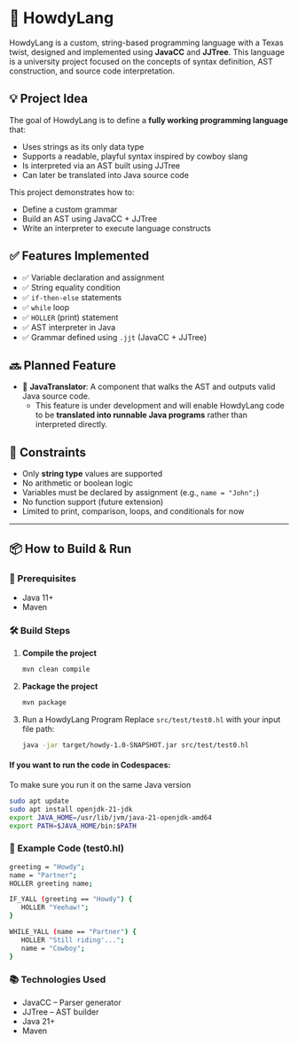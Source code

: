 # 🤠 HowdyLang

HowdyLang is a custom, string-based programming language with a Texas twist, designed and implemented using **JavaCC** and **JJTree**. This language is a university project focused on the concepts of syntax definition, AST construction, and source code interpretation.

## 💡 Project Idea

The goal of HowdyLang is to define a **fully working programming language** that:

- Uses strings as its only data type
- Supports a readable, playful syntax inspired by cowboy slang
- Is interpreted via an AST built using JJTree
- Can later be translated into Java source code

This project demonstrates how to:
- Define a custom grammar
- Build an AST using JavaCC + JJTree
- Write an interpreter to execute language constructs

## ✅ Features Implemented

- ✅ Variable declaration and assignment
- ✅ String equality condition
- ✅ `if-then-else` statements
- ✅ `while` loop
- ✅ `HOLLER` (print) statement
- ✅ AST interpreter in Java
- ✅ Grammar defined using `.jjt` (JavaCC + JJTree)

## 🔜 Planned Feature

- 🔁 **JavaTranslator**: A component that walks the AST and outputs valid Java source code.
    - This feature is under development and will enable HowdyLang code to be **translated into runnable Java programs** rather than interpreted directly.

## 🧩 Constraints

- Only **string type** values are supported
- No arithmetic or boolean logic
- Variables must be declared by assignment (e.g., `name = "John";`)
- No function support (future extension)
- Limited to print, comparison, loops, and conditionals for now

---

## 📦 How to Build & Run

### 🔧 Prerequisites

- Java 11+
- Maven

### 🛠️ Build Steps

1. **Compile the project**
   ```bash
   mvn clean compile
   ```
2. **Package the project**
   ```bash
   mvn package
   ```
3. Run a HowdyLang Program 
Replace `src/test/test0.hl` with your input file path:
   ```bash
   java -jar target/howdy-1.0-SNAPSHOT.jar src/test/test0.hl
   ```

#### If you want to run the code in Codespaces:
To make sure you run it on the same Java version
   ```bash
   sudo apt update
   sudo apt install openjdk-21-jdk
   export JAVA_HOME=/usr/lib/jvm/java-21-openjdk-amd64
   export PATH=$JAVA_HOME/bin:$PATH
   ```

### 📁 Example Code (test0.hl)

   ```bash
   greeting = "Howdy";
   name = "Partner";
   HOLLER greeting name;

   IF_YALL (greeting == "Howdy") {
      HOLLER "Yeehaw!";
   }

   WHILE_YALL (name == "Partner") {
      HOLLER "Still riding'...";
      name = "Cowboy";
   }
   ```

### 📚 Technologies Used

- JavaCC – Parser generator
- JJTree – AST builder
- Java 21+
- Maven
